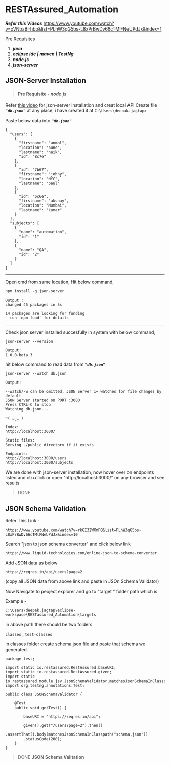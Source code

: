 # RESTAssured_Automation

***Refer this Videos***
https://www.youtube.com/watch?v=oVNbaBlrhbo&list=PLhW3qG5bs-L8xPrBwDv66cTMlFNeUPdJx&index=1

Pre Requisites

1. ***java***
2. ***eclipse ide | maven | TestNg***
3. ***node.js***
4. ***json-server***


## JSON-Server Installation
>#### Pre Requisite -  ***node.js***

Refer [this video](https://www.youtube.com/watch?v=V7sLq7u28BA&list=PLhW3qG5bs-L8xPrBwDv66cTMlFNeUPdJx&index=8) for json-server installation and creat local API
Create file ___`"db.json"`___ at any place, i have created it at `C:\Users\deepak.jagtap>`

Paste below data into  ___`"db.json"`___
```
{
  "users": [
    {
      "firstname": "anmol",
      "location": "pune",
      "lastname": "naik",
      "id": "8c7e"
    },
    {
      "id": "7b67",
      "firstname": "johny",
      "location": "NYC",
      "lastname": "paul"
    },
    {
      "id": "6c6e",
      "firstname": "akshay",
      "location": "Mumbai",
      "lastname": "kumar"
    }
  ],
  "subjects": [
    {
      "name": "automation",
      "id": "1"
    },
    {
      "name": "QA",
      "id": "2"
    }
  ]
}
```
---
Open cmd from same location, Hit below command,
```
npm install -g json-server
```
```
Output :
changed 45 packages in 5s

14 packages are looking for funding
  run `npm fund` for details
```
---
Check json server installed succesfully in system with below command,
```
json-server --version
```
```
Output:
1.0.0-beta.3
```
hit below command to read data from ___`"db.json"`___

```
json-server --watch db.json
```

```
Output:

--watch/-w can be omitted, JSON Server 1+ watches for file changes by default
JSON Server started on PORT :3000
Press CTRL-C to stop
Watching db.json...

♡( ◡‿◡ )

Index:
http://localhost:3000/

Static files:
Serving ./public directory if it exists

Endpoints:
http://localhost:3000/users
http://localhost:3000/subjects
```

We are done with json-server installation, now hover over on endpoints listed and ctr+click or open "http://localhost:3000/" on any browser and see results

> DONE

## JSON Schema Validation

Refer This Link - 
```
https://www.youtube.com/watch?v=rkGI32WXmPQ&list=PLhW3qG5bs-L8xPrBwDv66cTMlFNeUPdJx&index=10
```
Search "json to json schema converter" and click below link 
```
https://www.liquid-technologies.com/online-json-to-schema-converter
```
Add JSON data as below
```
https://reqres.in/api/users?page=2
```
(copy all JSON data from above link and paste in JSOn Schema Validator)

Now Navigate to peoject explorer and go to "target " folder path which is 

Example -
```
C:\Users\deepak.jagtap\eclipse-workspace\RESTassured_Automation\targets
```
in above path there should be two folders 

`classes` , `test-classes`

in classes folder create schema.json file and paste that schema we generated.

```
package test;

import static io.restassured.RestAssured.baseURI;
import static io.restassured.RestAssured.given;
import static io.restassured.module.jsv.JsonSchemaValidator.matchesJsonSchemaInClasspath;
import org.testng.annotations.Test;

public class JSONSchemaValidator {

	@Test
	public void getTest() {
		
		baseURI = "https://reqres.in/api";

		given().get("/users?page=2").then()
		.assertThat().body(matchesJsonSchemaInClasspath("schema.json"))
		.statusCode(200);
	}
}

```

>DONE **JSON Schema Valitation**


